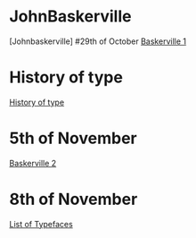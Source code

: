# JohnBaskerville
[Johnbaskerville]
#29th of October
[Baskerville 1](https://scott-hogsett.github.io/john_baskerville/johnbaskerville1.html)

History of type
================
[History of type](https://scott-hogsett.github.io/john_baskerville/historyoftype.html)

# 5th of November
[Baskerville 2](https://scott-hogsett.github.io/john_baskerville/johnbaskerville2.html)

# 8th of November
[List of Typefaces](https://scott-hogsett.github.io/john_baskerville/typefaces.html)
